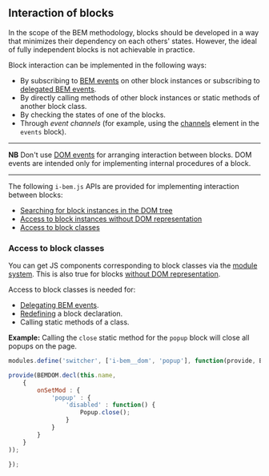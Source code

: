 <a name="ibc"></a>

Interaction of blocks
---------------------

In the scope of the BEM methodology, blocks should be developed in a way that minimizes their dependency on each others' states. However, the ideal of fully independent blocks is not achievable in practice.

Block interaction can be implemented in the following ways:

-   By subscribing to [BEM events](i-bem-js-events.en.md#bem-events) on other block instances
     or subscribing to [delegated BEM events](i-bem-js-events.en.md#delegated-bem-events).
-   By directly calling methods of other block instances
     or static methods of another block class.
-   By checking the states of one of the blocks.
-   Through *event channels* (for example, using the [channels](../../common.blocks/events/__channels/events__channels.en.md) element in the `events` block).

------------------------------------------------------------------------

**NB** Don't use [DOM events](i-bem-js-events.en.md#dom-events) for
arranging interaction between blocks. DOM events are intended
only for implementing internal procedures of a block.

------------------------------------------------------------------------

The following `i-bem.js` APIs are provided for implementing interaction between blocks:

-   [Searching for block instances in the DOM tree](i-bem-js-dom.en.md#searching-for-block-instances-in-the-dom-tree)
-   [Access to block instances without DOM representation](i-bem-js-html-binding.en.md#access-to-block-instances-without-dom-representation)
-   [Access to block classes](#access-to-block-classes)

<a name="api-class"></a>

### Access to block classes

You can get JS components corresponding to block classes via the [module system](https://github.com/ymaps/modules). This is also true for blocks [without DOM representation](i-bem-js-html-binding.en.md#without-dom-representation).

Access to block classes is needed for:

-   [Delegating BEM events](i-bem-js-events.en.md#delegating-bem-events).
-   [Redefining](i-bem-js-decl.en.md#redefining) a block declaration.
-   Calling static methods of a class.

**Example:** Calling the `close` static method for the `popup` block will close all popups on the page.

```js
modules.define('switcher', ['i-bem__dom', 'popup'], function(provide, BEMDOM, Popup) {

provide(BEMDOM.decl(this.name,
    {
        onSetMod : {
            'popup' : {
                'disabled' : function() {
                    Popup.close();
                }
            }
        }
    }
));

});
```
